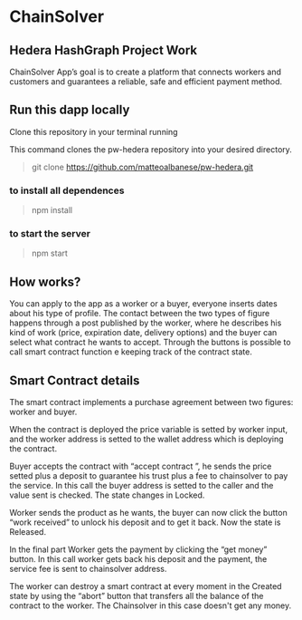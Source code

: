# ChainSolver
## Hedera HashGraph Project Work 
ChainSolver App’s goal is to create a platform that connects workers and customers and guarantees a reliable, safe and efficient  payment method.


## Run this dapp locally
<p>Clone this repository in your terminal running</p>
<p>This command clones the pw-hedera repository into your desired directory.</p>

> git clone https://github.com/matteoalbanese/pw-hedera.git
 
 
### to install all dependences
> npm install 

### to start the server
> npm start


## How works?
You can apply to the app as a worker or a buyer, everyone inserts dates about his type of profile. The contact between the two types of figure happens through a post published by the worker, where he describes his kind of work (price, expiration date, delivery options) and the buyer can select what contract he wants to accept. 
Through the buttons is possible to call smart contract function e keeping track of the contract state. 



## Smart Contract details
The smart contract implements a purchase agreement between two figures: worker and buyer. 

When the contract is deployed the price variable is setted by worker input, and the worker address is setted to the wallet address which is deploying the contract. 

Buyer accepts the contract with “accept contract ”, he sends the price setted plus a deposit to guarantee his trust plus a fee to chainsolver to pay the service. In this call the buyer address is setted to the caller and the value sent is checked. The state changes in Locked. 

Worker sends the product as he wants, the buyer can now click the button “work received” to unlock his deposit and to get it back. Now the state is Released. 

In the final part Worker gets the payment by clicking the “get money” button. In this call worker gets back his deposit and the payment, the service fee is sent to chainsolver address.

The worker can destroy a smart contract at every moment in the Created state by using the “abort” button that transfers all the balance of the contract to the worker. The Chainsolver in this case doesn't get any money. 

